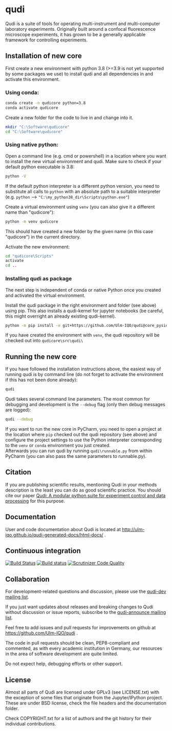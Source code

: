 # qudi
Qudi is a suite of tools for operating multi-instrument and multi-computer laboratory experiments.
Originally built around a confocal fluorescence microscope experiments, it has grown to be a generally applicable framework for controlling experiments.

## Installation of new core
First create a new environment with python 3.8 (>=3.9 is not yet supported by some packages 
we use) to install qudi and all dependencies in and activate this environment. 
### Using conda:
```bash
conda create -n qudicore python=3.8
conda activate qudicore
```

Create a new folder for the code to live in and change into it.
```bash
mkdir "C:\Software\qudicore"
cd "C:\Software\qudicore"
```

### Using native python:
Open a command line (e.g. cmd or powershell) in a location where you want to install the new virtual
environment and qudi.
Make sure to check if your default python executable is 3.8:
```bash
python -V
```
If the default python interpreter is a different python version, you need to substitute all calls to
`python` with an absolute path to a suitable interpreter\
(e.g. `python` --> `"C:\my_python38_dir\Scripts\python.exe"`)

Create a virtual environment using `venv` (you can also give it a different name than "qudicore"):
```bash
python -m venv qudicore
```
This should have created a new folder by the given name (in this case "qudicore") in the current 
directory.

Activate the new environment:
```bash
cd "qudicore\Scripts"
activate
cd ..
```

### Installing qudi as package
The next step is independent of conda or native Python once you created and activated the virtual 
environment.

Install the qudi package in the right environment and folder (see above) using pip. This also installs a qudi-kernel for jupyter notebooks (be careful, this might overright an already existing qudi-kernel).
```bash
python -m pip install -e git+https://github.com/Ulm-IQO/qudi@core_pyside2_with_modules#egg=qudi
```

If you have created the environment with `venv`, the qudi repository will be checked out into `qudicore\src\qudi\`

## Running the new core

If you have followed the installation instructions above, the easiest way of running qudi is by 
command line (do not forget to activate the environment if this has not been done already):
```bash
qudi
```
Qudi takes several command line parameters. The most common for debugging and development is the 
`--debug` flag (only then debug messages are logged):
```bash
qudi --debug
```

If you want to run the new core in PyCharm, you need to open a project at the location where `pip` 
checked out the qudi repository (see above) and configure the project settings to use the Python 
interpreter corresponding to the `venv` or `conda` environment you just created.\
Afterwards you can run qudi by running `qudi\runnable.py` from within PyCharm (you can also pass the
same parameters to runnable.py).

## Citation
If you are publishing scientific results, mentioning Qudi in your methods description is the least you can do as good scientific practice.
You should cite our paper [Qudi: A modular python suite for experiment control and data processing](http://doi.org/10.1016/j.softx.2017.02.001) for this purpose.

## Documentation
User and code documentation about Qudi is located at http://ulm-iqo.github.io/qudi-generated-docs/html-docs/ .

## Continuous integration 
[![Build Status](https://travis-ci.org/Ulm-IQO/qudi.svg?branch=master)](https://travis-ci.org/Ulm-IQO/qudi)
[![Build status](https://ci.appveyor.com/api/projects/status/ma1a125b31cbl6tu/branch/master?svg=true)](https://ci.appveyor.com/project/InstituteforQuantumOptics/qudi/branch/master)
[![Scrutinizer Code Quality](https://scrutinizer-ci.com/g/Ulm-IQO/qudi/badges/quality-score.png?b=master)](https://scrutinizer-ci.com/g/Ulm-IQO/qudi/?branch=master)

## Collaboration
For development-related questions and discussion, please use the [qudi-dev mailing list](http://www.freelists.org/list/qudi-dev).

If you just want updates about releases and breaking changes to Qudi without discussion or issue reports,
subscribe to the [qudi-announce mailing list](http://www.freelists.org/list/qudi-announce).

Feel free to add issues and pull requests for improvements on github at https://github.com/Ulm-IQO/qudi .

The code in pull requests should be clean, PEP8-compliant and commented, as with every academic institution in Germany,
our resources in the area of software development are quite limited.

Do not expect help, debugging efforts or other support.

## License
Almost all parts of Qudi are licensed under GPLv3 (see LICENSE.txt) with the exception of some files
that originate from the Jupyter/IPython project.
These are under BSD license, check the file headers and the documentation folder.

Check COPYRIGHT.txt for a list of authors and the git history for their individual contributions.
